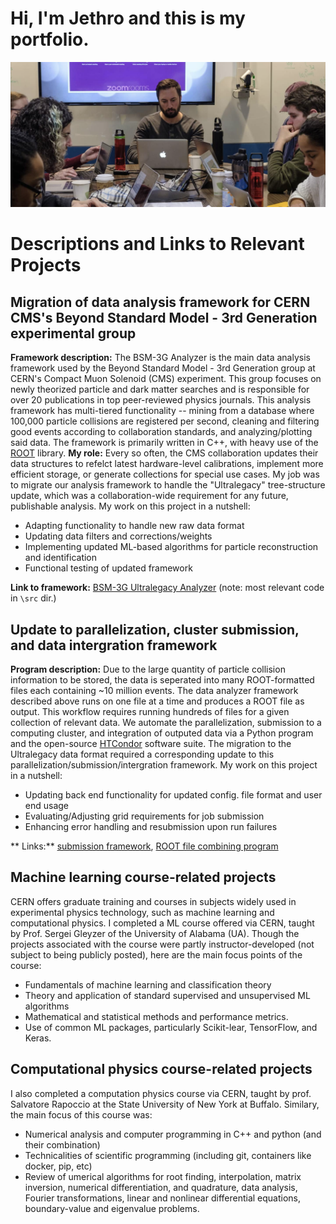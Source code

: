 # Hi, I'm Jethro and this is my portfolio. 
![My Image](fermilabDAS.png)
# Descriptions and Links to Relevant Projects

## Migration of data analysis framework for CERN CMS's Beyond Standard Model - 3rd Generation experimental group
**Framework description:** The BSM-3G Analyzer is the main data analysis framework used by the Beyond Standard Model - 3rd Generation group at CERN's Compact Muon Solenoid (CMS) experiment. This group focuses on newly theorized particle and dark matter searches and is responsible for over 20 publications in top peer-reviewed physics journals. This analysis framework has multi-tiered functionality -- mining from a database where 100,000 particle collisions are registered per second, cleaning and filtering good events according to collaboration standards, and analyzing/plotting said data. 
The framework is primarily written in C++, with heavy use of the [ROOT](https://root.cern/) library.
**My role:** Every so often, the CMS collaboration updates their data structures to refelct latest hardware-level calibrations, implement more efficient storage, or generate collections for special use cases. My job was to migrate our analysis framework to handle the "Ultralegacy" tree-structure update, which was a collaboration-wide requirement for any future, publishable analysis. My work on this project in a nutshell:

- Adapting functionality to handle new raw data format
- Updating data filters and corrections/weights
- Implementing updated ML-based algorithms for particle reconstruction and identification 
- Functional testing of updated framework

**Link to framework:** [BSM-3G Ultralegacy Analyzer](https://github.com/BSM3G/NanoAOD_Analyzer_UL) (note: most relevant code in `\src` dir.)

## Update to parallelization, cluster submission, and data intergration framework
**Program description:** Due to the large quantity of particle collision information to be stored, the data is seperated into many ROOT-formatted files each containing ~10 million events. The data analyzer framework described above runs on one file at a time and produces a ROOT file as output. This workflow requires running hundreds of files for a given collection of relevant data. We automate the parallelization, submission to a computing cluster, and integration of outputed data via a Python program and the open-source [HTCondor](https://htcondor.org/) software suite. The migration to the Ultralegacy data format required a corresponding update to this parallelization/submission/intergration framework. My work on this project in a nutshell:

- Updating back end functionality for updated config. file format and user end usage
- Evaluating/Adjusting grid requirements for job submission
- Enhancing error handling and resubmission upon run failures

** Links:** [submission framework](https://github.com/BSM3G/NanoAOD_Submission), [ROOT file combining program](https://github.com/BSM3G/NanoAOD_Analyzer_UL/blob/master/add_root_files_2016.py)

## Machine learning course-related projects
CERN offers graduate training and courses in subjects widely used in experimental physics technology, such as machine learning and computational physics. I completed a ML course offered via CERN, taught by Prof. Sergei Gleyzer of the University of Alabama (UA). Though the projects associated with the course were partly instructor-developed (not subject to being publicly posted), here are the main focus points of the course:
- Fundamentals of machine learning and classification theory
- Theory and application of standard supervised and unsupervised ML algorithms
- Mathematical and statistical methods and performance metrics.
- Use of common ML packages, particularly Scikit-lear, TensorFlow, and Keras.

## Computational physics course-related projects
I also completed a computation physics course via CERN, taught by prof. Salvatore Rapoccio at the State University of New York at Buffalo. Similary, the main focus of this course was:

- Numerical analysis and computer programming in C++ and python (and their combination)
- Technicalities of scientific programming (including git, containers like docker, pip, etc)
- Review of umerical algorithms for root finding, interpolation, matrix inversion, numerical differentiation, and quadrature, data analysis, Fourier transformations, linear and nonlinear differential equations, boundary-value and eigenvalue problems.






